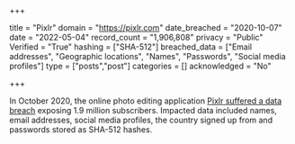 +++

title = "Pixlr"
domain = "https://pixlr.com"
date_breached = "2020-10-07"
date = "2022-05-04"
record_count = "1,906,808"
privacy = "Public"
Verified = "True"
hashing = ["SHA-512"]
breached_data = ["Email addresses", "Geographic locations", "Names", "Passwords", "Social media profiles"]
type = ["posts","post"]
categories = []
acknowledged = "No"


+++


In October 2020, the online photo editing application <a href="https://www.bleepingcomputer.com/news/security/hacker-posts-19-million-pixlr-user-records-for-free-on-forum/" target="_blank" rel="noopener">Pixlr suffered a data breach</a> exposing 1.9 million subscribers. Impacted data included names, email addresses, social media profiles, the country signed up from and passwords stored as SHA-512 hashes.

